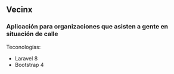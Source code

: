 ## Vecinx

### Aplicación para organizaciones que asisten a gente en situación de calle

Teconologías:

- Laravel 8
- Bootstrap 4

